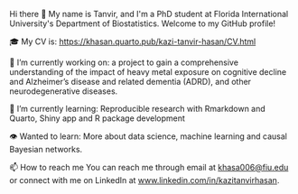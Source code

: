 Hi there 👋
My name is Tanvir, and I'm a PhD student at Florida International University's Department of Biostatistics. Welcome to my GitHub profile!

🎓 My CV is: https://khasan.quarto.pub/kazi-tanvir-hasan/CV.html

🔭 I’m currently working on: a project to gain a comprehensive understanding of the impact of heavy metal exposure on cognitive decline and Alzheimer’s disease and related dementia (ADRD), and other neurodegenerative diseases. 

🌱 I’m currently learning: Reproducible research with Rmarkdown and Quarto, Shiny app and R package development

👁️ Wanted to learn: More about data science, machine learning and causal Bayesian networks.

📫 How to reach me
You can reach me through email at khasa006@fiu.edu or connect with me on LinkedIn at www.linkedin.com/in/kazitanvirhasan.
